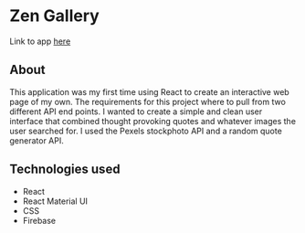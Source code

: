# Zen Gallery 

Link to app [here](zengallery-48a6b.firebaseapp.com)

## About

This application was my first time using React to create an interactive web page of my own.  The requirements for this project where to pull from two different API end points.  I wanted to create a simple and clean user interface that combined thought provoking quotes and whatever images the user searched for. I used the Pexels stockphoto API and a random quote generator API.

## Technologies used

- React
- React Material UI
- CSS
- Firebase 


